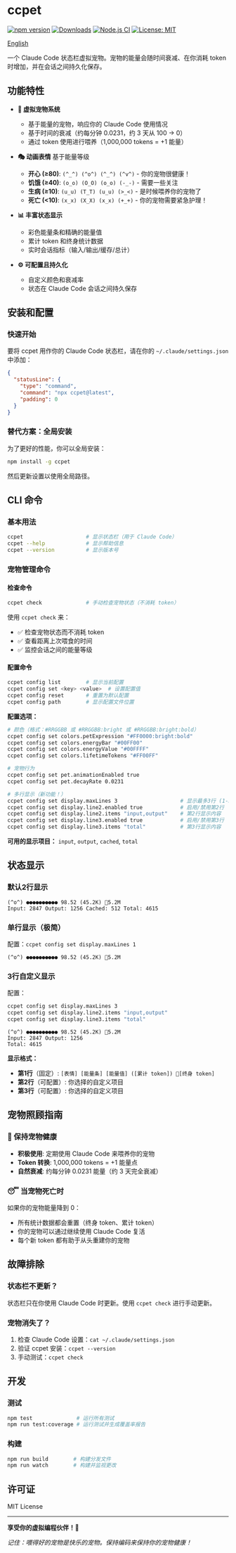 # ccpet

[![npm version](https://badge.fury.io/js/ccpet.svg)](https://badge.fury.io/js/ccpet)
[![Downloads](https://img.shields.io/npm/dm/ccpet.svg)](https://www.npmjs.com/package/ccpet)
[![Node.js CI](https://github.com/terryso/ccpet/workflows/CI/badge.svg)](https://github.com/terryso/ccpet/actions)
[![License: MIT](https://img.shields.io/badge/License-MIT-yellow.svg)](https://opensource.org/licenses/MIT)

[English](README.md)

一个 Claude Code 状态栏虚拟宠物。宠物的能量会随时间衰减、在你消耗 token 时增加，并在会话之间持久化保存。

## 功能特性

- **🐾 虚拟宠物系统**
  - 基于能量的宠物，响应你的 Claude Code 使用情况
  - 基于时间的衰减（约每分钟 0.0231，约 3 天从 100 → 0）
  - 通过 token 使用进行喂养（1,000,000 tokens = +1 能量）
  
- **🎭 动画表情** 基于能量等级
  - **开心 (≥80)**: `(^_^) (^o^) (^_^) (^v^)` - 你的宠物很健康！
  - **饥饿 (≥40)**: `(o_o) (O_O) (o_o) (-_-)` - 需要一些关注
  - **生病 (≥10)**: `(u_u) (T_T) (u_u) (>_<)` - 是时候喂养你的宠物了
  - **死亡 (<10)**: `(x_x) (X_X) (x_x) (+_+)` - 你的宠物需要紧急护理！

- **📊 丰富状态显示**
  - 彩色能量条和精确的能量值
  - 累计 token 和终身统计数据
  - 实时会话指标（输入/输出/缓存/总计）
  
- **⚙️ 可配置且持久化**
  - 自定义颜色和衰减率
  - 状态在 Claude Code 会话之间持久保存

## 安装和配置

### 快速开始
要将 ccpet 用作你的 Claude Code 状态栏，请在你的 `~/.claude/settings.json` 中添加：

```json
{
  "statusLine": {
    "type": "command",
    "command": "npx ccpet@latest",
    "padding": 0
  }
}
```

### 替代方案：全局安装
为了更好的性能，你可以全局安装：

```bash
npm install -g ccpet
```

然后更新设置以使用全局路径。

## CLI 命令

### 基本用法
```bash
ccpet                    # 显示状态栏（用于 Claude Code）
ccpet --help             # 显示帮助信息
ccpet --version          # 显示版本号
```

### 宠物管理命令

#### 检查命令
```bash
ccpet check              # 手动检查宠物状态（不消耗 token）
```
使用 `ccpet check` 来：
- ✅ 检查宠物状态而不消耗 token
- ✅ 查看距离上次喂食的时间
- ✅ 监控会话之间的能量等级

#### 配置命令
```bash
ccpet config list        # 显示当前配置
ccpet config set <key> <value>  # 设置配置值
ccpet config reset       # 重置为默认配置
ccpet config path        # 显示配置文件位置
```

**配置选项：**
```bash
# 颜色（格式：#RRGGBB 或 #RRGGBB:bright 或 #RRGGBB:bright:bold）
ccpet config set colors.petExpression "#FF0000:bright:bold"
ccpet config set colors.energyBar "#00FF00"
ccpet config set colors.energyValue "#00FFFF"
ccpet config set colors.lifetimeTokens "#FF00FF"

# 宠物行为
ccpet config set pet.animationEnabled true
ccpet config set pet.decayRate 0.0231

# 多行显示（新功能！）
ccpet config set display.maxLines 3                    # 显示最多3行 (1-3)
ccpet config set display.line2.enabled true            # 启用/禁用第2行
ccpet config set display.line2.items "input,output"    # 第2行显示内容
ccpet config set display.line3.enabled true            # 启用/禁用第3行
ccpet config set display.line3.items "total"           # 第3行显示内容
```

**可用的显示项目：** `input`, `output`, `cached`, `total`

## 状态显示

### 默认2行显示
```text
(^o^) ●●●●●●●●●● 98.52 (45.2K) 💖5.2M
Input: 2847 Output: 1256 Cached: 512 Total: 4615
```

### 单行显示（极简）
配置：`ccpet config set display.maxLines 1`
```text
(^o^) ●●●●●●●●●● 98.52 (45.2K) 💖5.2M
```

### 3行自定义显示
配置：
```bash
ccpet config set display.maxLines 3
ccpet config set display.line2.items "input,output"
ccpet config set display.line3.items "total"
```
```text
(^o^) ●●●●●●●●●● 98.52 (45.2K) 💖5.2M
Input: 2847 Output: 1256
Total: 4615
```

**显示格式：**
- **第1行**（固定）: `[表情] [能量条] [能量值] ([累计 token]) 💖[终身 token]`
- **第2行**（可配置）: 你选择的自定义项目
- **第3行**（可配置）: 你选择的自定义项目

## 宠物照顾指南

### 🌟 保持宠物健康
- **积极使用**: 定期使用 Claude Code 来喂养你的宠物
- **Token 转换**: 1,000,000 tokens = +1 能量点
- **自然衰减**: 约每分钟 0.0231 能量（约 3 天完全衰减）

### 😴 当宠物死亡时
如果你的宠物能量降到 0：
- 所有统计数据都会重置（终身 token、累计 token）
- 你的宠物可以通过继续使用 Claude Code 复活
- 每个新 token 都有助于从头重建你的宠物

## 故障排除

### 状态栏不更新？
状态栏只在你使用 Claude Code 时更新。使用 `ccpet check` 进行手动更新。

### 宠物消失了？
1. 检查 Claude Code 设置：`cat ~/.claude/settings.json`
2. 验证 ccpet 安装：`ccpet --version`
3. 手动测试：`ccpet check`

## 开发

### 测试
```bash
npm test              # 运行所有测试
npm run test:coverage # 运行测试并生成覆盖率报告
```

### 构建
```bash
npm run build        # 构建分发文件
npm run watch        # 构建并监视更改
```

## 许可证

MIT License

---

**享受你的虚拟编程伙伴！🐾**

*记住：喂得好的宠物是快乐的宠物。保持编码来保持你的宠物健康！*